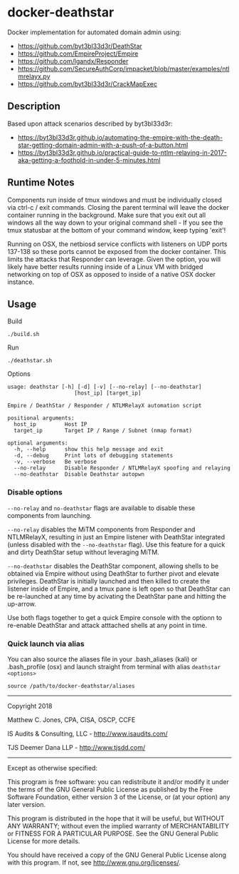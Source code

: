 # docker-deathstar

Docker implementation for automated domain admin using:
* https://github.com/byt3bl33d3r/DeathStar
* https://github.com/EmpireProject/Empire
* https://github.com/lgandx/Responder
* https://github.com/SecureAuthCorp/impacket/blob/master/examples/ntlmrelayx.py
* https://github.com/byt3bl33d3r/CrackMapExec

## Description

Based upon attack scenarios described by byt3bl33d3r:
* https://byt3bl33d3r.github.io/automating-the-empire-with-the-death-star-getting-domain-admin-with-a-push-of-a-button.html
* https://byt3bl33d3r.github.io/practical-guide-to-ntlm-relaying-in-2017-aka-getting-a-foothold-in-under-5-minutes.html


## Runtime Notes
Components run inside of tmux windows and must be individually closed via ctrl-c / exit commands.
Closing the parent terminal will leave the docker container running in the background.
Make sure that you exit out all windows all the way down to your original command shell -
If you see the tmux statusbar at the bottom of your command window, keep typing 'exit'!

Running on OSX, the netbiosd service conflicts with listeners on UDP ports 137-138
so these ports cannot be exposed from the docker container. This limits the attacks
that Responder can leverage. Given the option, you will likely have better results
running inside of a Linux VM with bridged networking on top of OSX as opposed to
inside of a native OSX docker instance.

## Usage

Build

    ./build.sh

Run

    ./deathstar.sh
    
    
Options

    usage: deathstar [-h] [-d] [-v] [--no-relay] [--no-deathstar]
                         [host_ip] [target_ip]
    
    Empire / DeathStar / Responder / NTLMRelayX automation script
    
    positional arguments:
      host_ip         Host IP
      target_ip       Target IP / Range / Subnet (nmap format)
    
    optional arguments:
      -h, --help      show this help message and exit
      -d, --debug     Print lots of debugging statements
      -v, --verbose   Be verbose
      --no-relay      Disable Responder / NTLMRelayX spoofing and relaying
      --no-deathstar  Disable Deathstar autopwn


### Disable options
```--no-relay``` and ```no-deathstar``` flags are available to disable these components
from launching.

```--no-relay``` disables the MiTM components from Responder and NTLMRelayX, resulting in
just an Empire listener with DeathStar integrated (unless disabled with the ```--no-deathstar```
flag). Use this feature for a quick and dirty DeathStar setup without leveraging MiTM.

```--no-deathstar``` disables the DeathStar component, allowing shells to be obtained via
Empire without using DeathStar to further pivot and elevate privileges. DeathStar is initially
launched and then killed to create the listener inside of Empire, and a tmux pane is left open
so that DeathStar can be re-launched at any time by acivating the DeathStar pane and hitting
the up-arrow.

Use both flags together to get a quick Empire console with the optionn to re-enable DeathStar
and attack atttached shells at any point in time.


### Quick launch via alias
You can also source the aliases file in your .bash_aliases (kali) or .bash_profile (osx)
and launch straight from terminal with alias ```deathstar <options>```

    source /path/to/docker-deathstar/aliases

--------------------------------------------------------------------------------

Copyright 2018

Matthew C. Jones, CPA, CISA, OSCP, CCFE

IS Audits & Consulting, LLC - <http://www.isaudits.com/>

TJS Deemer Dana LLP - <http://www.tjsdd.com/>

--------------------------------------------------------------------------------

Except as otherwise specified:

This program is free software: you can redistribute it and/or modify it under
the terms of the GNU General Public License as published by the Free Software
Foundation, either version 3 of the License, or (at your option) any later
version.

This program is distributed in the hope that it will be useful, but WITHOUT ANY
WARRANTY; without even the implied warranty of MERCHANTABILITY or FITNESS FOR A
PARTICULAR PURPOSE. See the GNU General Public License for more details.

You should have received a copy of the GNU General Public License along with
this program. If not, see <http://www.gnu.org/licenses/>.